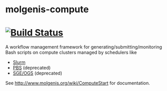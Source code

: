 # molgenis-compute

[![Build Status](http://www.molgenis.org/jenkins/buildStatus/icon?job=molgenis-compute)](http://www.molgenis.org/jenkins/job/molgenis-compute/)
================

A workflow management framework for generating/submitting/monitoring Bash scripts on compute clusters managed by schedulers like
 - [Slurm](https://slurm.schedmd.com/)
 - [PBS](http://www.adaptivecomputing.com/products/open-source/torque/) (deprecated)
 - [SGE/OGS](http://gridscheduler.sourceforge.net/) (deprecated)

See http://www.molgenis.org/wiki/ComputeStart for documentation.
